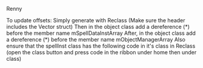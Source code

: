 Renny

To update offsets:
Simply generate with Reclass (Make sure the header includes the Vector struct)
Then in the object class add a dereference (\*) before the member name mSpellDataInstArray
After, in the object class add a dereference (\*) before the member name mObjectManagerArray
Also ensure that the spellInst class has the following code in it's class in Reclass (open the class button and press code in the ribbon under home then under class)
